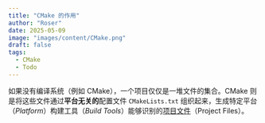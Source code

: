 ```yaml
---
title: "CMake 的作用"
author: "Roser"
date: 2025-05-09
image: "images/content/CMake.png"
draft: false
tags:
  - CMake
  - Todo
---
```

如果没有编译系统（例如 CMake），一个项目仅仅是一堆文件的集合。CMake 则是将这些文件通过**平台无关的**配置文件 `CMakeLists.txt` 组织起来，生成特定平台（*Platform*）构建工具（*Build Tools*）能够识别的[项目文件](../生成项目文件)（Project Files）。

